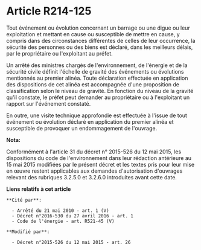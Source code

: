 # Article R214-125

Tout événement ou évolution concernant un barrage ou une digue ou leur exploitation et mettant en cause ou susceptible de
mettre en cause, y compris dans des circonstances différentes de celles de leur occurrence, la sécurité des personnes ou des
biens est déclaré, dans les meilleurs délais, par le propriétaire ou l'exploitant au préfet.

Un arrêté des ministres chargés de l'environnement, de l'énergie et de la sécurité civile définit l'échelle de gravité des
événements ou évolutions mentionnés au premier alinéa. Toute déclaration effectuée en application des dispositions de cet
alinéa est accompagnée d'une proposition de classification selon le niveau de gravité. En fonction du niveau de la gravité
qu'il constate, le préfet peut demander au propriétaire ou à l'exploitant un rapport sur l'événement constaté.

En outre, une visite technique approfondie est effectuée à l'issue de tout événement ou évolution déclaré en application du
premier alinéa et susceptible de provoquer un endommagement de l'ouvrage.

**Nota:**

Conformément à l'article 31 du décret n° 2015-526 du 12 mai 2015, les dispositions du code de l'environnement dans leur
rédaction antérieure au 15 mai 2015 modifiées par le présent décret et les textes pris pour leur mise en œuvre restent
applicables aux demandes d'autorisation d'ouvrages relevant des rubriques 3.2.5.0 et 3.2.6.0 introduites avant cette date.

**Liens relatifs à cet article**

	**Cité par**:

	  - Arrêté du 21 mai 2010 - art. 1 (V)
	  - Décret n°2016-530 du 27 avril 2016 - art. 1
	  - Code de l'énergie - art. R521-45 (V)

	**Modifié par**:

	  - Décret n°2015-526 du 12 mai 2015 - art. 26
